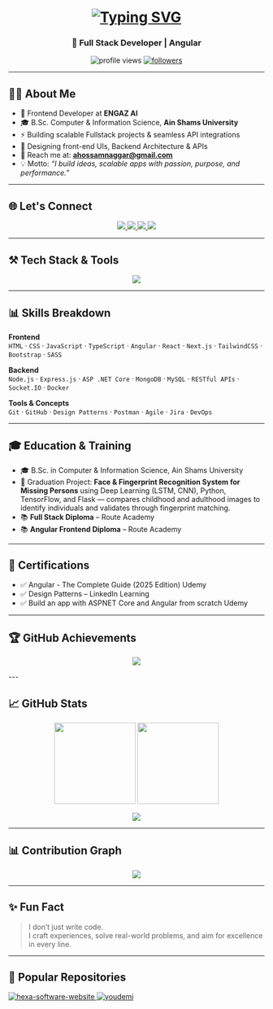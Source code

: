 <h1 align="center">
  <a href="https://git.io/typing-svg">
    <img src="https://readme-typing-svg.demolab.com?font=Fira+Code&size=28&pause=1000&center=true&vCenter=true&width=500&lines=Hi+%F0%9F%91%8B%2C+I'm+Ahmed+Hossam;Frontend+Developer+at+Engaz+AI;Angular+%7C+MERN+%7C+API+Lover" alt="Typing SVG" />
  </a>
</h1>
<h3 align="center">🚀 Full Stack Developer | Angular </h3>

<p align="center">
  <img src="https://komarev.com/ghpvc/?username=ahmednaggarhossam&label=Profile%20views&color=0e75b6&style=flat" alt="profile views" />
  <a href="https://github.com/ahmednaggarhossam?tab=followers"><img src="https://img.shields.io/github/followers/ahmednaggarhossam?label=Followers&style=social" alt="followers"></a>
</p>

---

## 👨‍💻 About Me
- 🔭 Frontend Developer at **ENGAZ AI**  
- 🎓 B.Sc. Computer & Information Science, **Ain Shams University**  
- ⚡ Building scalable Fullstack projects & seamless API integrations
- 🎨 Designing front-end UIs, Backend Architecture & APIs  
- 📧 Reach me at: **ahossamnaggar@gmail.com**  
- 💡 Motto: *“I build ideas, scalable apps with passion, purpose, and performance.”*  

---

## 🌐 Let's Connect
<p align="center">
  <a href="mailto:ahossamnaggar@gmail.com" target="_blank" rel="noopener noreferrer">
    <img src="https://img.shields.io/badge/Gmail-D14836?style=for-the-badge&logo=gmail&logoColor=white">
  </a>
  <a href="https://www.linkedin.com/in/ahmedhossamnaggar/" target="_blank" rel="noopener noreferrer">
    <img src="https://img.shields.io/badge/LinkedIn-0077B5?style=for-the-badge&logo=linkedin&logoColor=white">
  </a>
  <a href="https://www.facebook.com/ahmednaggarhossam" target="_blank" rel="noopener noreferrer">
    <img src="https://img.shields.io/badge/Facebook-1877F2?style=for-the-badge&logo=facebook&logoColor=white">
  </a>
  <a href="https://wa.me/201021774359" target="_blank" rel="noopener noreferrer">
    <img src="https://img.shields.io/badge/WhatsApp-25D366?style=for-the-badge&logo=whatsapp&logoColor=white">
  </a>
</p>


---

## ⚒️ Tech Stack & Tools
<p align="center">
  <img src="https://skillicons.dev/icons?i=html,css,js,ts,angular,react,nodejs,express,mongodb,mysql,postgres,docker,git,github,figma,postman,bootstrap,sass,vscode" />
</p>

---

## 📊 Skills Breakdown

**Frontend**  
`HTML` · `CSS` · `JavaScript` · `TypeScript` · `Angular` · `React` · `Next.js` · `TailwindCSS` · `Bootstrap` · `SASS`

**Backend**  
`Node.js` · `Express.js` · `ASP .NET Core` · `MongoDB` · `MySQL` · `RESTful APIs` · `Socket.IO` · `Docker`

**Tools & Concepts**  
`Git` · `GitHub` · `Design Patterns` · `Postman` · `Agile` · `Jira` · `DevOps`

---

## 🎓 Education & Training
- 🎓 B.Sc. in Computer & Information Science, Ain Shams University  
- 📝 Graduation Project: **Face & Fingerprint Recognition System for Missing Persons** using Deep Learning (LSTM, CNN), Python, TensorFlow, and Flask — compares childhood and adulthood images to identify individuals and validates through fingerprint matching.  
- 📚 **Full Stack Diploma** – Route Academy 
- 📚 **Angular Frontend Diploma** – Route Academy  

---

## 📜 Certifications
- ✅ Angular - The Complete Guide (2025 Edition) Udemy
- ✅ Design Patterns – LinkedIn Learning  
- ✅ Build an app with ASPNET Core and Angular from scratch Udemy

---

## 🏆 GitHub Achievements
<p align="center"> <img src="https://github-profile-trophy.vercel.app/?username=ahmednaggarhossam&theme=onedark&no-frame=true&row=1&column=6" /> </p>
---

## 📈 GitHub Stats
<p align="center">
  <img src="https://github-readme-stats.vercel.app/api?username=ahmednaggarhossam&show_icons=true&theme=radical" height="160px"/>
  <img src="https://github-readme-stats.vercel.app/api/top-langs/?username=ahmednaggarhossam&layout=compact&theme=radical" height="160px"/>
</p>

<p align="center">
  <img src="https://streak-stats.demolab.com?user=ahmednaggarhossam&theme=radical&hide_border=true" />
</p>

---

## 📊 Contribution Graph
<p align="center">
  <img src="https://github-readme-activity-graph.vercel.app/graph?username=ahmednaggarhossam&theme=react-dark&hide_border=true" />
</p>

---

## ✨ Fun Fact
> I don’t just write code.  
> I craft experiences, solve real-world problems, and aim for excellence in every line.

---

## 📌 Popular Repositories
<p align="left">
  <a href="https://github.com/HexaSoftwareSolutions/hexa-software-website">
    <img src="https://github-readme-stats.vercel.app/api/pin/?username=HexaSoftwareSolutions&repo=hexa-software-website&theme=radical" alt="hexa-software-website" />
  </a>
  <a href="https://github.com/HexaSoftwareSolutions/youdemi">
    <img src="https://github-readme-stats.vercel.app/api/pin/?username=HexaSoftwareSolutions&repo=youdemi&theme=radical" alt="youdemi" />
  </a>
</p>

